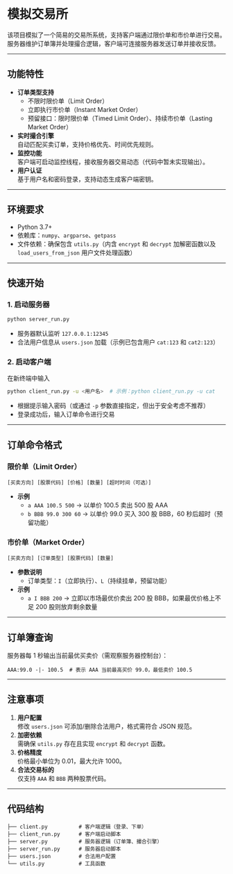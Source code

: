 # 模拟交易所

该项目模拟了一个简易的交易所系统，支持客户端通过限价单和市价单进行交易。服务器维护订单簿并处理撮合逻辑，客户端可连接服务器发送订单并接收反馈。

---

## 功能特性
- **订单类型支持**  
  - 不限时限价单（Limit Order）
  - 立即执行市价单（Instant Market Order）
  - 预留接口：限时限价单（Timed Limit Order）、持续市价单（Lasting Market Order）
- **实时撮合引擎**  
  自动匹配买卖订单，支持价格优先、时间优先规则。
- **监控功能**  
  客户端可启动监控线程，接收服务器交易动态（代码中暂未实现输出）。
- **用户认证**  
  基于用户名和密码登录，支持动态生成客户端密钥。

---

## 环境要求
- Python 3.7+
- 依赖库：`numpy`、`argparse`、`getpass`
- 文件依赖：确保包含 `utils.py`（内含 `encrypt` 和 `decrypt` 加解密函数以及 `load_users_from_json` 用户文件处理函数）

---

## 快速开始

### 1. 启动服务器
```bash
python server_run.py
```
- 服务器默认监听 `127.0.0.1:12345`
- 合法用户信息从 `users.json` 加载（示例已包含用户 `cat:123` 和 `cat2:123`）

### 2. 启动客户端
在新终端中输入
```bash
python client_run.py -u <用户名>  # 示例：python client_run.py -u cat
```
- 根据提示输入密码（或通过 `-p` 参数直接指定，但出于安全考虑不推荐）
- 登录成功后，输入订单命令进行交易

---

## 订单命令格式

### 限价单（Limit Order）
```text
[买卖方向] [股票代码] [价格] [数量] [超时时间（可选）]
```
- **示例**  
  - `a AAA 100.5 500`       → 以单价 100.5 卖出 500 股 AAA
  - `b BBB 99.0 300 60`     → 以单价 99.0 买入 300 股 BBB，60 秒后超时（预留功能）

### 市价单（Market Order）
```text
[买卖方向] [订单类型] [股票代码] [数量]
```
- **参数说明**  
  - 订单类型：`I`（立即执行）、`L`（持续挂单，预留功能）
- **示例**  
  - `a I BBB 200` → 立即以市场最优价卖出 200 股 BBB，如果最优价格上不足 200 股则放弃剩余数量

---

## 订单簿查询
服务器每 1 秒输出当前最优买卖价（需观察服务器控制台）：
```text
AAA:99.0 -|- 100.5  # 表示 AAA 当前最高买价 99.0，最低卖价 100.5
```

---

## 注意事项
1. **用户配置**  
   修改 `users.json` 可添加/删除合法用户，格式需符合 JSON 规范。
2. **加密依赖**  
   需确保 `utils.py` 存在且实现 `encrypt` 和 `decrypt` 函数。
3. **价格精度**  
   价格最小单位为 0.01，最大允许 1000。
4. **合法交易标的**  
   仅支持 `AAA` 和 `BBB` 两种股票代码。

---

## 代码结构
```
├── client.py          # 客户端逻辑（登录、下单）
├── client_run.py      # 客户端启动脚本
├── server.py          # 服务器逻辑（订单簿、撮合引擎）
├── server_run.py      # 服务器启动脚本
├── users.json         # 合法用户配置
└── utils.py           # 工具函数
